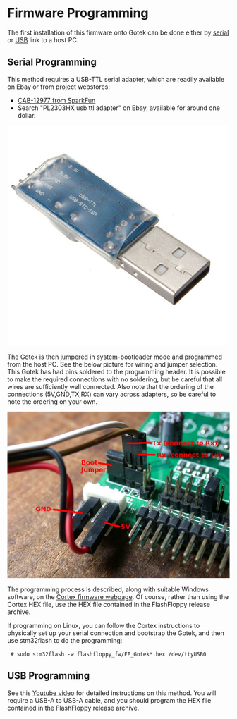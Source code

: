 # Firmware Programming

The first installation of this firmware onto Gotek can be done either
by [serial](#serial-programming) or [USB](#usb-programming) link to
a host PC.

## Serial Programming

This method requires a USB-TTL serial adapter, which are readily
available on Ebay or from project webstores:
- [CAB-12977 from SparkFun](https://www.sparkfun.com/products/12977)
- Search "PL2303HX usb ttl adapter" on Ebay, available for around one dollar.

![USB-TTL Adapter](assets/usbttl.jpg)

The Gotek is then jumpered in system-bootloader mode and programmed
from the host PC. See the below picture for wiring and jumper
selection. This Gotek has had pins soldered to the programming
header. It is possible to make the required connections with no
soldering, but be careful that all wires are sufficiently well
connected. Also note that the ordering of the connections
(5V,GND,TX,RX) can vary across adapters, so be careful to note the
ordering on your own.

![Programming header](assets/programming_header.jpg)

The programming process is described, along with suitable
Windows software, on the
[Cortex firmware webpage](https://cortexamigafloppydrive.wordpress.com).
Of course, rather than using the Cortex HEX file, use the HEX file
contained in the FlashFloppy release archive.

If programming on Linux, you can follow the Cortex instructions to
physically set up your serial connection and bootstrap the Gotek, and
then use stm32flash to do the programming:

```
 # sudo stm32flash -w flashfloppy_fw/FF_Gotek*.hex /dev/ttyUSB0
```

## USB Programming

See this [Youtube video](https://www.youtube.com/watch?v=yUOyZB9cro4@feature=youtu.be)
for detailed instructions on this method. You will require a USB-A to
USB-A cable, and you should program the HEX file contained in the
FlashFloppy release archive.
